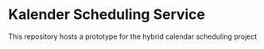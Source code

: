 # Kalender Scheduling Service

This repository hosts a prototype for the hybrid calendar scheduling project
